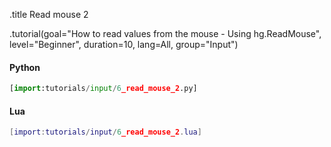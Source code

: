 .title Read mouse 2

.tutorial(goal="How to read values from the mouse - Using hg.ReadMouse", level="Beginner", duration=10, lang=All, group="Input")

#### Python

```python
[import:tutorials/input/6_read_mouse_2.py]
```

#### Lua

```lua
[import:tutorials/input/6_read_mouse_2.lua]
```
